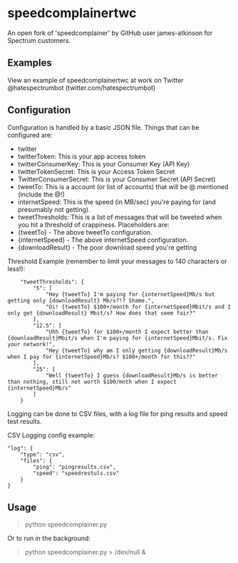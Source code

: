 # speedcomplainertwc
An open fork of 'speedcomplainer' by GitHub user james-atkinson for Spectrum customers.

## Examples
View an example of speedcomplainertwc at work on Twitter @hatespectrumbot (twitter.com/hatespectrumbot)

## Configuration
Configuration is handled by a basic JSON file. Things that can be configured are:
* twitter
 * twitterToken: This is your app access token
 * twitterConsumerKey: This is your Consumer Key (API Key)
 * twitterTokenSecret: This is your Access Token Secret
 * TwitterConsumerSecret: This is your Consumer Secret (API Secret)
* tweetTo: This is a account (or list of accounts) that will be @ mentioned (include the @!)
* internetSpeed: This is the speed (in MB/sec) you're paying for (and presumably not getting).
* tweetThresholds: This is a list of messages that will be tweeted when you hit a threshold of crappiness. Placeholders are:
 * {tweetTo} - The above tweetTo configuration.
 * {internetSpeed} - The above internetSpeed configuration.
 * {downloadResult} - The poor download speed you're getting

Threshold Example (remember to limit your messages to 140 characters or less!):
```
    "tweetThresholds": {
        "5": [
            "Hey {tweetTo} I'm paying for {internetSpeed}Mb/s but getting only {downloadResult} Mb/s?!? Shame.",
            "Oi! {tweetTo} $100+/month for {internetSpeed}Mbit/s and I only get {downloadResult} Mbit/s? How does that seem fair?"
        ],
        "12.5": [
            "Uhh {tweetTo} for $100+/month I expect better than {downloadResult}Mbit/s when I'm paying for {internetSpeed}Mbit/s. Fix your network!",
            "Hey {tweetTo} why am I only getting {downloadResult}Mb/s when I pay for {internetSpeed}Mb/s? $100+/month for this??"
        ],
        "25": [
            "Well {tweetTo} I guess {downloadResult}Mb/s is better than nothing, still not worth $100/mnth when I expect {internetSpeed}Mb/s"
        ]
    }
```

Logging can be done to CSV files, with a log file for ping results and speed test results. 

CSV Logging config example:
```
"log": {
    "type": "csv",
    "files": {
        "ping": "pingresults.csv",
        "speed": "speedrestuls.csv"
    }
}
```

## Usage
> python speedcomplainer.py

Or to run in the background:

> python speedcomplainer.py > /dev/null &


